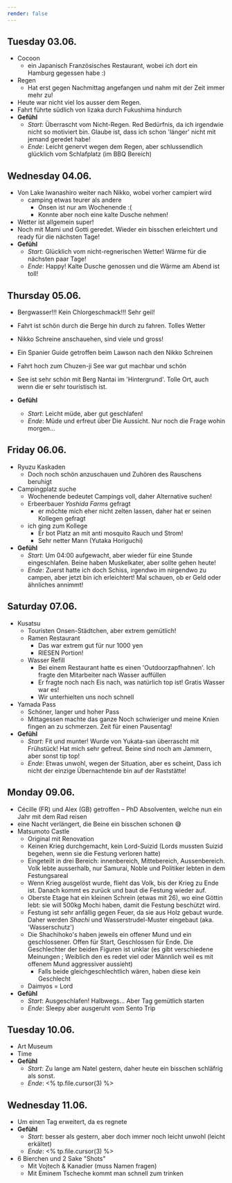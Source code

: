 ```yaml
---
render: false
---
```



## Tuesday 03.06.
- Cocoon
	- ein Japanisch Französisches Restaurant, wobei ich dort ein Hamburg gegessen habe :)
- Regen
	- Hat erst gegen Nachmittag angefangen und nahm mit der Zeit immer mehr zu!
- Heute war nicht viel los ausser dem Regen.
- Fahrt führte südlich von Iizaka durch Fukushima hindurch
- **Gefühl**
	- *Start*: Überrascht vom Nicht-Regen. Red Bedürfnis, da ich irgendwie nicht so motiviert bin. Glaube ist, dass ich schon 'länger' nicht mit jemand geredet habe!
	- *Ende*: Leicht genervt wegen dem Regen, aber schlussendlich glücklich vom Schlafplatz (im BBQ Bereich)



## Wednesday 04.06.
- Von Lake Iwanashiro weiter nach Nikko, wobei vorher campiert wird
	- camping etwas teurer als andere
		- Onsen ist nur am Wochenende :(
		- Konnte aber noch eine kalte Dusche nehmen!
- Wetter ist allgemein super!
- Noch mit Mami und Gotti geredet. Wieder ein bisschen erleichtert und ready für die nächsten Tage!
- **Gefühl**
	- *Start*: Glücklich vom nicht-regnerischen Wetter! Wärme für die nächsten paar Tage!
	- *Ende*: Happy! Kalte Dusche genossen und die Wärme am Abend ist toll!


## Thursday 05.06.
- Bergwasser!!! Kein Chlorgeschmack!!! Sehr geil!
- Fahrt ist schön durch die Berge hin durch zu fahren. Tolles Wetter
- Nikko Schreine anschauehen, sind viele und gross!
- Ein Spanier Guide getroffen beim Lawson nach den Nikko Schreinen
- Fahrt hoch zum Chuzen-ji See war gut machbar und schön
- See ist sehr schön mit Berg Nantai im 'Hintergrund'. Tolle Ort, auch wenn die er sehr touristisch ist.

- **Gefühl**
	- *Start*: Leicht müde, aber gut geschlafen! 
	- *Ende*: Müde und erfreut über Die Aussicht. Nur noch die Frage wohin morgen...




## Friday 06.06.
- Ryuzu Kaskaden
	- Doch noch schön anzuschauen und Zuhören des Rauschens beruhigt
- Campingplatz suche
	- Wochenende bedeutet Campings voll, daher Alternative suchen! 
	- Erbeerbauer *Yoshida Farms* gefragt
		- er möchte mich eher nicht zelten lassen, daher hat er seinen Kollegen gefragt
	- ich ging zum Kollege
		- Er bot Platz an mit anti mosquito Rauch und Strom! 
		- Sehr netter Mann (Yutaka Horiguchi)
- **Gefühl**
	- *Start*: Um 04:00 aufgewacht, aber wieder für eine Stunde eingeschlafen. Beine haben Muskelkater, aber sollte gehen heute!
	- *Ende*: Zuerst hatte ich doch Schiss, irgendwo im nirgendwo zu campen,  aber jetzt bin ich erleichtert! Mal schauen, ob er Geld oder ähnliches annimmt!


## Saturday 07.06.
- Kusatsu
	- Touristen Onsen-Städtchen, aber extrem gemütlich! 
	- Ramen Restaurant
		- Das war extrem gut für nur 1000 yen
		- RIESEN Portion!
	- Wasser Refill
		- Bei einem Restaurant hatte es einen 'Outdoorzapfhahnen'. Ich fragte den Mitarbeiter nach Wasser auffüllen
		- Er fragte noch nach Eis nach, was natürlich top ist! Gratis Wasser war es!
		- Wir unterhielten uns noch schnell
- Yamada Pass
	- Schöner, langer und hoher Pass
	- Mittagessen machte das ganze Noch schwieriger und meine Knien fingen an zu schmerzen. Zeit für einen Pausentag!
- **Gefühl**
	- *Start*: Fit und munter! Wurde von Yukata-san überrascht mit Frühstück!  Hat mich sehr gefreut. Beine sind noch am Jammern, aber sonst tip top!
	- *Ende*: Etwas unwohl, wegen der Situation, aber es scheint, Dass ich nicht der einzige Übernachtende bin auf der Raststätte!


## Monday 09.06.
- Cécille (FR) und Alex (GB) getroffen – PhD Absolventen, welche nun ein Jahr mit dem Rad reisen
- eine Nacht verlängert, die Beine ein bisschen schonen 😅
- Matsumoto Castle
	- Original mit Renovation
	- Keinen Krieg durchgemacht, kein Lord-Suizid (Lords mussten Suizid begehen, wenn sie die Festung verloren hatte)
	- Eingeteilt in drei Bereich: innenbereich, Mittebereich, Aussenbereich. Volk lebte ausserhalb, nur Samurai, Noble und Politiker lebten in dem Festungsareal
	- Wenn Krieg ausgelöst wurde, flieht das Volk, bis der Krieg zu Ende ist. Danach kommt es zurück und baut die Festung wieder auf.
	- Oberste Etage hat ein kleinen Schrein (etwas mit 26), wo eine Göttin lebt: sie will 500kg Mochi haben, damit die Festung beschützt wird.
	- Festung ist sehr anfällig gegen Feuer, da sie aus Holz gebaut wurde. Daher werden *Shachi* und Wasserstrudel-Muster eingebaut (aka. 'Wasserschutz')
	- Die Shachihoko's haben jeweils ein offener Mund und ein geschlossener. Offen für Start, Geschlossen für Ende. Die Geschlechter der beiden Figuren ist unklar (es gibt verschiedene Meinungen ; Weiblich den es redet viel oder Männlich weil es mit offenem Mund aggressiver aussieht)
		- Falls beide gleichgeschlechtlich wären, haben diese kein Geschlecht
	- Daimyos = Lord
- **Gefühl**
	- *Start*: Ausgeschlafen! Halbwegs... Aber Tag gemütlich starten
	- *Ende*: Sleepy aber ausgeruht vom Sento Trip


## Tuesday 10.06.
- Art Museum
- Time
- **Gefühl**
	- *Start*: Zu lange am Natel gestern, daher heute ein bisschen schläfrig als sonst. 
	- *Ende*: <% tp.file.cursor(3) %>


## Wednesday 11.06.
- Um einen Tag erweitert, da es regnete
- **Gefühl**
	- *Start*: besser als gestern, aber doch immer noch leicht unwohl (leicht erkältet)
	- *Ende*: <% tp.file.cursor(3) %>
- 6 Bierchen und 2 Sake "Shots"
	- Mit Vojtech & Kanadier (muss Namen fragen)
	- Mit Eminem Tscheche kommt man schnell zum trinken
